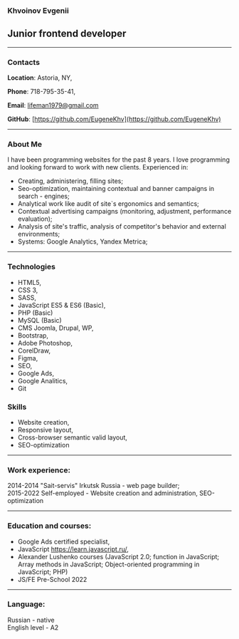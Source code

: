 ### Khvoinov Evgenii
## Junior frontend developer
---
### Contacts 

**Location**: Astoria, NY,

**Phone**: 718-795-35-41, 

**Email**: lifeman1979@gmail.com

**GitHub**: [https://github.com/EugeneKhv](https://github.com/EugeneKhv)

---
### About Me 

I have been programming websites for the past 8 years. I love programming and looking forward to work with new clients.
Experienced in:

- Creating, administering, filling sites;
- Seo-optimization, maintaining contextual and banner campaigns in search - engines;
- Analytical work like audit of site`s ergonomics and semantics;
- Contextual advertising campaigns (monitoring, adjustment, performance evaluation);
- Analysis of site's traffic, analysis of competitor's behavior and external environments;
- Systems: Google Analytics, Yandex Metrica;

---
### Technologies
- HTML5, 
- CSS 3, 
- SASS,
- JavaScript ES5 & ES6 (Basic),
- PHP (Basic)
- MySQL (Basic)
- CMS Joomla, Drupal, WP, 
- Bootstrap,
- Adobe Photoshop‚ 
- CorelDraw,
- Figma,
- SEO,
- Google Ads,
- Google Analitics,
- Git

### Skills 
- Website creation,
- Responsive layout,
- Cross-browser semantic valid layout,
- SEO-optimization

---

### Work experience:
2014-2014 "Sait-servis" Irkutsk Russia - web page builder;  
2015-2022 Self-employed - Website creation and administration, SEO-optimization

---

### Education and courses:
- Google Ads certified specialist,
- JavaScript https://learn.javascript.ru/,
- Alexander Lushenko courses (JavaScript 2.0; function in JavaScript; Array methods in JavaScript; Object-oriented programming in JavaScript; PHP) 
- JS/FE Pre-School 2022 

---
### Language:
Russian - native  
English level - A2